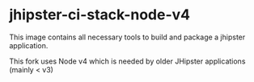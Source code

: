 # jhipster-ci-stack-node-v4

This image contains all necessary tools to build and package a jhipster application.

This fork uses Node v4 which is needed by older JHipster applications (mainly < v3)
